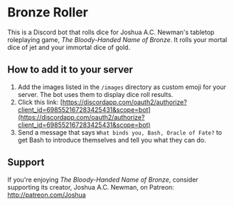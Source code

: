 # Bronze Roller

This is a Discord bot that rolls dice for Joshua A.C. Newman's tabletop roleplaying game, _The Bloody-Handed Name of Bronze_. It rolls your mortal dice of jet and your immortal dice of gold.

## How to add it to your server

1. Add the images listed in the `/images` directory as custom emoji for your server. The bot uses them to display dice roll results.
1. Click this link: [https://discordapp.com/oauth2/authorize?client_id=698552167283425431&scope=bot](https://discordapp.com/oauth2/authorize?client_id=698552167283425431&scope=bot)
1. Send a message that says `What binds you, Bash, Oracle of Fate?` to get Bash to introduce themselves and tell you what they can do.

## Support

If you're enjoying _The Bloody-Handed Name of Bronze_, consider supporting its creator, Joshua A.C. Newman, on Patreon: http://patreon.com/Joshua
